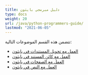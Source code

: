 ```yaml
---
title: دليل مبرمجي بايثون
type: docs
weight: 20
url: /java/python-programmers-guide/
lastmod: "2021-06-05"
---
```


تتضمن هذه القسم الموضوعات التالية:

- [العمل مع تحويل المستندات في بايثون](/pdf/java/working-with-document-conversion-in-python/)
- [العمل مع كائن المستند في بايثون](/pdf/java/working-with-document-object-in-python/)
- [العمل مع الصفحات في بايثون](/pdf/java/working-with-pages-in-python/)
- [العمل مع النص في بايثون](/pdf/java/working-with-text-in-python/)